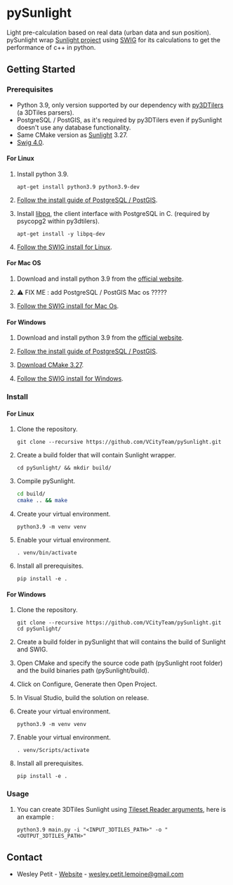 # pySunlight
Light pre-calculation based on real data (urban data and sun position). pySunlight wrap [Sunlight project](https://github.com/VCityTeam/Sunlight/tree/master) using 
[SWIG](https://www.swig.org/) for its calculations to get the performance of c++ in python.

## Getting Started
### Prerequisites
- Python 3.9, only version supported by our dependency with [py3DTilers](https://github.com/VCityTeam/py3dtilers) (a 3DTiles parsers).
- PostgreSQL / PostGIS, as it's required by py3DTilers even if pySunlight doesn't use any database functionality.
- Same CMake version as [Sunlight](https://github.com/VCityTeam/Sunlight/blob/master/README.md) 3.27.
- [Swig 4.0](https://www.swig.org/).

#### For Linux
1. Install python 3.9.
   ```
   apt-get install python3.9 python3.9-dev
   ```

2. [Follow the install guide of PostgreSQL / PostGIS](https://github.com/VCityTeam/UD-SV/blob/master/Install/Setup_PostgreSQL_PostGIS_Ubuntu.md).

3. Install [libpq](https://www.postgresql.org/docs/9.5/libpq.html), the client interface with PostgreSQL in C. (required by psycopg2 within py3dtilers).
   ```
   apt-get install -y libpq-dev
   ```

4. [Follow the SWIG install for Linux](https://github.com/VCityTeam/UD-SV/blob/master/Install/InstallSwig.md#for-linux).


#### For Mac OS
1. Download and install python 3.9 from the [official website](https://www.python.org/downloads/macos/).

2. ⚠️ FIX ME : add PostgreSQL / PostGIS Mac os ?????

3. [Follow the SWIG install for Mac Os](https://github.com/VCityTeam/UD-SV/blob/master/Install/InstallSwig.md#wor-mac-os).


#### For Windows
1. Download and install python 3.9 from the [official website](https://www.python.org/downloads/windows/).

2. [Follow the install guide of PostgreSQL / PostGIS](https://github.com/VCityTeam/UD-SV/blob/master/ImplementationKnowHow/PostgreSQL_for_cityGML.md#1-download-postgresqlpostgis).

3. [Download CMake 3.27](https://cmake.org/download/).

4. [Follow the SWIG install for Windows](https://github.com/VCityTeam/UD-SV/blob/master/Install/InstallSwig.md#for-windows).


### Install
#### For Linux
1. Clone the repository.
   ```
   git clone --recursive https://github.com/VCityTeam/pySunlight.git
   ```

2. Create a build folder that will contain Sunlight wrapper.
   ```
   cd pySunlight/ && mkdir build/
   ```

3. Compile pySunlight.
   ``` bash
   cd build/
   cmake .. && make
   ```

4. Create your virtual environment.
   ```
   python3.9 -m venv venv
   ```

5. Enable your virtual environment.
   ```
   . venv/bin/activate
   ```

6. Install all prerequisites.
   ```
   pip install -e .
   ```

#### For Windows
1. Clone the repository.
   ```
   git clone --recursive https://github.com/VCityTeam/pySunlight.git
   cd pySunlight/
   ```

2. Create a build folder in pySunlight that will contains the build of Sunlight and SWIG.

3. Open CMake and specify the source code path (pySunlight root folder) and the build binaries path (pySunlight/build).

4. Click on Configure, Generate then Open Project.

5. In Visual Studio, build the solution on release.

6. Create your virtual environment.
   ```
   python3.9 -m venv venv
   ```

7. Enable your virtual environment.
   ```
   . venv/Scripts/activate
   ```

8. Install all prerequisites.
   ```
   pip install -e .
   ```

### Usage
1. You can create 3DTiles Sunlight using [Tileset Reader arguments](https://github.com/VCityTeam/py3dtilers/tree/master/py3dtilers/TilesetReader#tileset-reader), here is an example :
   ```
   python3.9 main.py -i "<INPUT_3DTILES_PATH>" -o "<OUTPUT_3DTILES_PATH>"
   ```

## Contact
- Wesley Petit - [Website](https://wesleypetit.fr/) - wesley.petit.lemoine@gmail.com

